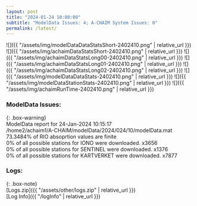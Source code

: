 ```yaml
---
layout: post
title: "2024-01-24 10:00:00"
subtitle: "ModelData Issues: 4; A-CHAIM System Issues: 0"
permalink: /latest/
---
```


![]({{ "/assets/img/modelDataDataStatsShort-2402410.png" | relative_url }})
![]({{ "/assets/img/achaimDataStatsShort-2402410.png" | relative_url }})
![]({{ "/assets/img/achaimDataStatsLong00-2402410.png" | relative_url }})
![]({{ "/assets/img/achaimDataStatsLong01-2402410.png" | relative_url }})
![]({{ "/assets/img/achaimDataStatsLong02-2402410.png" | relative_url }})
![]({{ "/assets/img/modelDataDataStats-2402410.png" | relative_url }})
![]({{ "/assets/img/modelDataStationStats-2402410.png" | relative_url }})
![]({{ "/assets/img/achaimRunTime-2402410.png" | relative_url }})


### ModelData Issues:  
  
{: .box-warning}  
 ModelData report for 24-Jan-2024 10:15:17   
 /home2/achaim1/A-CHAIM/modelData/2024/024/10/modelData.mat   
 73.3484% of RIO absoprtion values are finite   
 0% of all possible stations for IONO were downloaded. x3656   
 0% of all possible stations for SENTINEL were downloaded. x1376   
 0% of all possible stations for KARTVERKET were downloaded. x7877   
  


### Logs:  
  
{: .box-note}  
[Logs.zip]({{ "/assets/other/logs.zip" | relative_url }})  
[Log Info]({{ "/logInfo" | relative_url }})  
